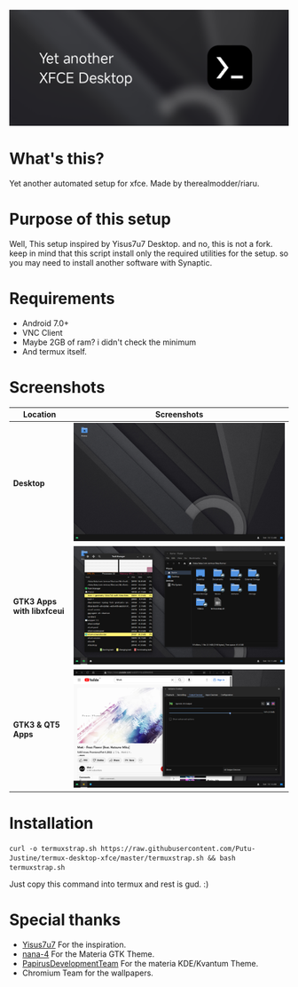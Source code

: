 ![banner](https://github.com/Putu-Justine/termux-desktop-xfce/blob/master/github-assets/banner.png)
# What's this?
Yet another automated setup for xfce. Made by therealmodder/riaru.
# Purpose of this setup
Well, This setup inspired by Yisus7u7 Desktop. and no, this is not a fork. keep in mind that this script install only the required utilities for the setup. so you may need to install another software with Synaptic.
# Requirements
- Android 7.0+
- VNC Client
- Maybe 2GB of ram? i didn't check the minimum
- And termux itself.

# Screenshots
| Location | Screenshots |
| --- | --- |
| **Desktop** | ![desktop](https://github.com/Putu-Justine/termux-desktop-xfce/blob/master/github-assets/desktop.png) |
| **GTK3 Apps with libxfceui** | ![gtk3xfceui](https://github.com/Putu-Justine/termux-desktop-xfce/blob/master/github-assets/gtk3-with-xfceui.png) |
| **GTK3 & QT5 Apps** | ![gtk3qt5](https://github.com/Putu-Justine/termux-desktop-xfce/blob/master/github-assets/gtk3-and-qt5.png) |

# Installation
```curl -o termuxstrap.sh https://raw.githubusercontent.com/Putu-Justine/termux-desktop-xfce/master/termuxstrap.sh && bash termuxstrap.sh```

Just copy this command into termux and rest is gud. :)

# Special thanks
- [Yisus7u7](https://github.com/Yisus7u7) For the inspiration.
- [nana-4](https://github.com/nana-4) For the Materia GTK Theme.
- [PapirusDevelopmentTeam](https://github.com/PapirusDevelopmentTeam) For the materia KDE/Kvantum Theme.
- Chromium Team for the wallpapers.